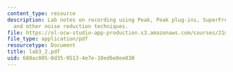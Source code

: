 ```yaml
---
content_type: resource
description: Lab notes on recording using Peak, Peak plug-ins, SuperFreq-10, SoundSoap,
  and other noise reduction techniques.
file: https://ol-ocw-studio-app-production.s3.amazonaws.com/courses/21m-361-composing-with-computers-i-electronic-music-composition-spring-2008/608ac8050d3595134e7e10ed6e8ee830_lab3_2.pdf
file_type: application/pdf
resourcetype: Document
title: lab3_2.pdf
uid: 608ac805-0d35-9513-4e7e-10ed6e8ee830
---
```

